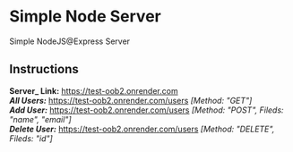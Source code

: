 # Simple Node Server

Simple NodeJS@Express Server

## Instructions

**Server\_ Link:** https://test-oob2.onrender.com  
**_All Users:_** https://test-oob2.onrender.com/users _[Method: "GET"]_  
**_Add User:_** https://test-oob2.onrender.com/users _[Method: "POST", Fileds: "name", "email"]_  
**_Delete User:_** https://test-oob2.onrender.com/users _[Method: "DELETE", Fileds: "id"]_  
